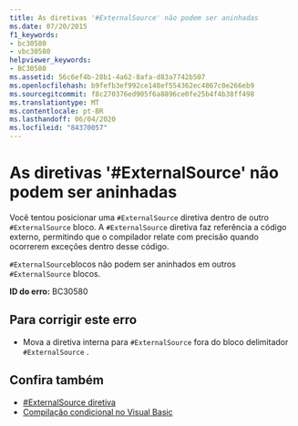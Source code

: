 ```yaml
---
title: As diretivas '#ExternalSource' não podem ser aninhadas
ms.date: 07/20/2015
f1_keywords:
- bc30580
- vbc30580
helpviewer_keywords:
- BC30580
ms.assetid: 56c6ef4b-28b1-4a62-8afa-d83a7742b507
ms.openlocfilehash: b9fefb3ef992ce148ef554362ec4867c0e266eb9
ms.sourcegitcommit: f8c270376ed905f6a8896ce0fe25b4f4b38ff498
ms.translationtype: MT
ms.contentlocale: pt-BR
ms.lasthandoff: 06/04/2020
ms.locfileid: "84370057"
---
```

# <a name="externalsource-directives-cannot-be-nested"></a>As diretivas '#ExternalSource' não podem ser aninhadas
Você tentou posicionar uma `#ExternalSource` diretiva dentro de outro `#ExternalSource` bloco. A `#ExternalSource` diretiva faz referência a código externo, permitindo que o compilador relate com precisão quando ocorrerem exceções dentro desse código.  
  
 `#ExternalSource`blocos não podem ser aninhados em outros `#ExternalSource` blocos.  
  
 **ID do erro:** BC30580  
  
## <a name="to-correct-this-error"></a>Para corrigir este erro  
  
- Mova a diretiva interna para `#ExternalSource` fora do bloco delimitador `#ExternalSource` .  
  
## <a name="see-also"></a>Confira também

- [#ExternalSource diretiva](../language-reference/directives/externalsource-directive.md)
- [Compilação condicional no Visual Basic](../programming-guide/program-structure/conditional-compilation.md)
